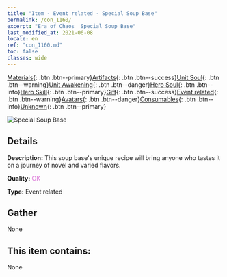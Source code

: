 ```yaml
---
title: "Item - Event related - Special Soup Base"
permalink: /con_1160/
excerpt: "Era of Chaos  Special Soup Base"
last_modified_at: 2021-06-08
locale: en
ref: "con_1160.md"
toc: false
classes: wide
---
```

 [Materials](/Items/){: .btn .btn--primary}[Artifacts](/Items/Artifacts/){: .btn .btn--success}[Unit Soul](/Items/UnitSoul/){: .btn .btn--warning}[Unit Awakening](/Items/UnitAwakening/){: .btn .btn--danger}[Hero Soul](/Items/HeroSoul/){: .btn .btn--info}[Hero Skill](/Items/HeroSkill/){: .btn .btn--primary}[Gift](/Items/Gift/){: .btn .btn--success}[Event related](/Items/Events/){: .btn .btn--warning}[Avatars](/Items/Avatars/){: .btn .btn--danger}[Consumables](/Items/Consumables/){: .btn .btn--info}[Unknown](/Items/Unknown/){: .btn .btn--primary}

 ![Special Soup Base](/images/t/i_8150003.png)

## Details
 **Description:** This soup base's unique recipe will bring anyone who tastes it on a journey of novel and varied flavors.

 **Quality:** <span style="color: #DA70D6">OK</span>

 **Type:** Event related

## Gather

  None

## This item contains:

  None

